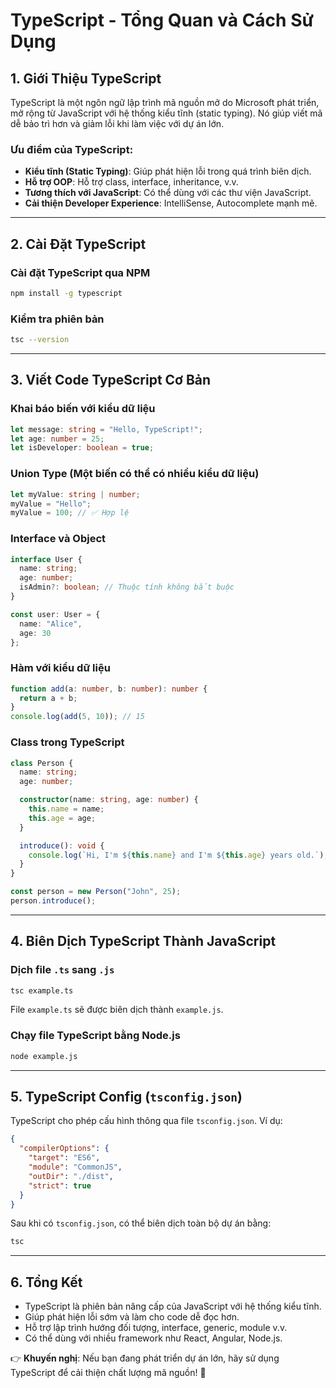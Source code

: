 # TypeScript - Tổng Quan và Cách Sử Dụng

## 1. Giới Thiệu TypeScript
TypeScript là một ngôn ngữ lập trình mã nguồn mở do Microsoft phát triển, mở rộng từ JavaScript với hệ thống kiểu tĩnh (static typing). Nó giúp viết mã dễ bảo trì hơn và giảm lỗi khi làm việc với dự án lớn.

### **Ưu điểm của TypeScript**:
- **Kiểu tĩnh (Static Typing)**: Giúp phát hiện lỗi trong quá trình biên dịch.
- **Hỗ trợ OOP**: Hỗ trợ class, interface, inheritance, v.v.
- **Tương thích với JavaScript**: Có thể dùng với các thư viện JavaScript.
- **Cải thiện Developer Experience**: IntelliSense, Autocomplete mạnh mẽ.

---
## 2. Cài Đặt TypeScript
### **Cài đặt TypeScript qua NPM**
```sh
npm install -g typescript
```

### **Kiểm tra phiên bản**
```sh
tsc --version
```

---
## 3. Viết Code TypeScript Cơ Bản
### **Khai báo biến với kiểu dữ liệu**
```ts
let message: string = "Hello, TypeScript!";
let age: number = 25;
let isDeveloper: boolean = true;
```

### **Union Type (Một biến có thể có nhiều kiểu dữ liệu)**
```ts
let myValue: string | number;
myValue = "Hello";
myValue = 100; // ✅ Hợp lệ
```

### **Interface và Object**
```ts
interface User {
  name: string;
  age: number;
  isAdmin?: boolean; // Thuộc tính không bắt buộc
}

const user: User = {
  name: "Alice",
  age: 30
};
```

### **Hàm với kiểu dữ liệu**
```ts
function add(a: number, b: number): number {
  return a + b;
}
console.log(add(5, 10)); // 15
```

### **Class trong TypeScript**
```ts
class Person {
  name: string;
  age: number;

  constructor(name: string, age: number) {
    this.name = name;
    this.age = age;
  }

  introduce(): void {
    console.log(`Hi, I'm ${this.name} and I'm ${this.age} years old.`);
  }
}

const person = new Person("John", 25);
person.introduce();
```

---
## 4. Biên Dịch TypeScript Thành JavaScript
### **Dịch file `.ts` sang `.js`**
```sh
tsc example.ts
```
File `example.ts` sẽ được biên dịch thành `example.js`.

### **Chạy file TypeScript bằng Node.js**
```sh
node example.js
```

---
## 5. TypeScript Config (`tsconfig.json`)
TypeScript cho phép cấu hình thông qua file `tsconfig.json`. Ví dụ:
```json
{
  "compilerOptions": {
    "target": "ES6",
    "module": "CommonJS",
    "outDir": "./dist",
    "strict": true
  }
}
```
Sau khi có `tsconfig.json`, có thể biên dịch toàn bộ dự án bằng:
```sh
tsc
```

---
## 6. Tổng Kết
- TypeScript là phiên bản nâng cấp của JavaScript với hệ thống kiểu tĩnh.
- Giúp phát hiện lỗi sớm và làm cho code dễ đọc hơn.
- Hỗ trợ lập trình hướng đối tượng, interface, generic, module v.v.
- Có thể dùng với nhiều framework như React, Angular, Node.js.

👉 **Khuyến nghị**: Nếu bạn đang phát triển dự án lớn, hãy sử dụng TypeScript để cải thiện chất lượng mã nguồn! 🚀

